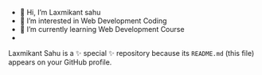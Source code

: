 - 👋 Hi, I’m Laxmikant sahu
- 👀 I’m interested in Web Development Coding
- 🌱 I’m currently learning Web Development Course
- 


Laxmikant Sahu is a ✨ special ✨ repository because its `README.md` (this file) appears on your GitHub profile.


